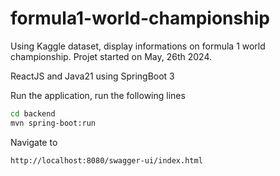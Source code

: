# formula1-world-championship
Using Kaggle dataset, display informations on formula 1 world championship. Projet started on May, 26th 2024.

ReactJS and Java21 using SpringBoot 3

Run the application, run the following lines

```bash
cd backend
mvn spring-boot:run
```

Navigate to
```bash
http://localhost:8080/swagger-ui/index.html
```
